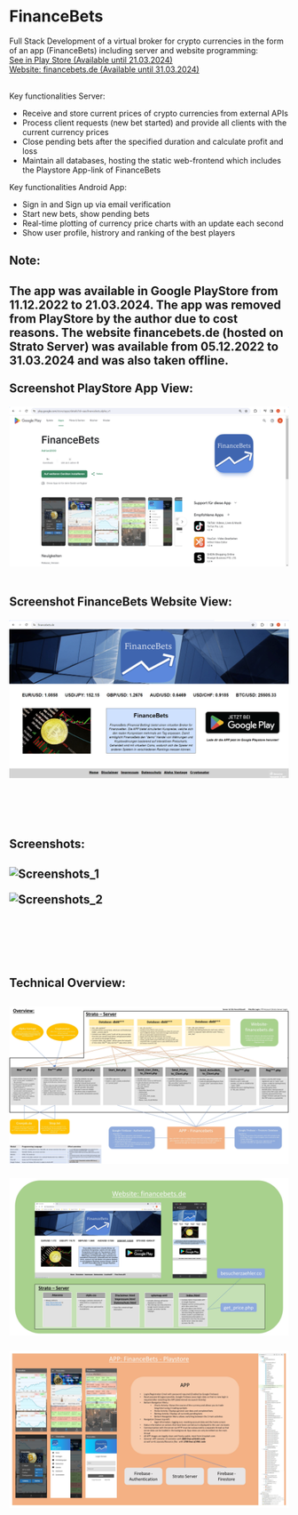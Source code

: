 # FinanceBets

Full Stack Development of a virtual broker for crypto currencies in the form of an app (FinanceBets) including server and website programming: <br />
<a href="https://play.google.com/store/apps/details?id=aaa.financebets.alpha_v1"> See in Play Store (Available until 21.03.2024) </a><br />
<a href="https://financebets.de">Website: financebets.de (Available until 31.03.2024) </a><br /><br />

Key functionalities Server:

- Receive and store current prices of crypto currencies from external APIs
- Process client requests (new bet started) and provide all clients with the current currency prices
- Close pending bets after the specified duration and calculate profit and loss
- Maintain all databases, hosting the static web-frontend which includes the Playstore App-link of FinanceBets

Key functionalities Android App:

- Sign in and Sign up via email verification
- Start new bets, show pending bets
- Real-time plotting of currency price charts with an update each second
- Show user profile, histrory and ranking of the best players

<h2> Note:<h2/>
The app was available in Google PlayStore from 11.12.2022 to 21.03.2024. The app was removed from PlayStore by the author due to cost reasons. The website financebets.de (hosted on Strato Server) was available from 05.12.2022 to 31.03.2024 and was also taken offline.
<br />
<br />
Screenshot PlayStore App View:

![PlayStore_View_1](https://github.com/adriankuehn/financebets/blob/main/images/Screens_10.03.2024_PlayStore_Listing.png)

<br />
Screenshot FinanceBets Website View:

![PlayStore_View_1](https://github.com/adriankuehn/financebets/blob/main/images/Screens_22.03.24_Financebets_Website.png)

<br />
<br />

<h2> Screenshots:<h2/>

![Screenshots_1](https://github.com/adriankuehn/financebets/blob/main/images/Screens_1.png)

![Screenshots_2](https://github.com/adriankuehn/financebets/blob/main/images/Screens_2.png)

<br />
<br />
<br />

<h2> Technical Overview:<h2/>

![Overview_1](https://github.com/adriankuehn/financebets/blob/main/images/Overview_1.jpg)

![Overview_2](https://github.com/adriankuehn/financebets/blob/main/images/Overview_2.jpg)

![Overview_2](https://github.com/adriankuehn/financebets/blob/main/images/Overview_3.jpg)
